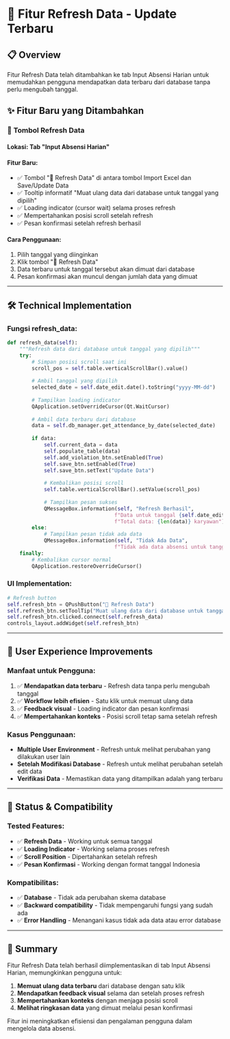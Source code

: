 # 🔄 Fitur Refresh Data - Update Terbaru

## 📋 Overview

Fitur Refresh Data telah ditambahkan ke tab Input Absensi Harian untuk memudahkan pengguna mendapatkan data terbaru dari database tanpa perlu mengubah tanggal.

## ✨ Fitur Baru yang Ditambahkan

### 🔄 **Tombol Refresh Data**

#### **Lokasi:** Tab "Input Absensi Harian"

#### **Fitur Baru:**
- ✅ Tombol "🔄 Refresh Data" di antara tombol Import Excel dan Save/Update Data
- ✅ Tooltip informatif "Muat ulang data dari database untuk tanggal yang dipilih"
- ✅ Loading indicator (cursor wait) selama proses refresh
- ✅ Mempertahankan posisi scroll setelah refresh
- ✅ Pesan konfirmasi setelah refresh berhasil

#### **Cara Penggunaan:**
1. Pilih tanggal yang diinginkan
2. Klik tombol "🔄 Refresh Data"
3. Data terbaru untuk tanggal tersebut akan dimuat dari database
4. Pesan konfirmasi akan muncul dengan jumlah data yang dimuat

---

## 🛠️ Technical Implementation

### **Fungsi refresh_data:**
```python
def refresh_data(self):
    """Refresh data dari database untuk tanggal yang dipilih"""
    try:
        # Simpan posisi scroll saat ini
        scroll_pos = self.table.verticalScrollBar().value()
        
        # Ambil tanggal yang dipilih
        selected_date = self.date_edit.date().toString("yyyy-MM-dd")
        
        # Tampilkan loading indicator
        QApplication.setOverrideCursor(Qt.WaitCursor)
        
        # Ambil data terbaru dari database
        data = self.db_manager.get_attendance_by_date(selected_date)
        
        if data:
            self.current_data = data
            self.populate_table(data)
            self.add_violation_btn.setEnabled(True)
            self.save_btn.setEnabled(True)
            self.save_btn.setText("Update Data")
            
            # Kembalikan posisi scroll
            self.table.verticalScrollBar().setValue(scroll_pos)
            
            # Tampilkan pesan sukses
            QMessageBox.information(self, "Refresh Berhasil", 
                                   f"Data untuk tanggal {self.date_edit.date().toString('dd MMMM yyyy')} berhasil dimuat ulang.\n\n"
                                   f"Total data: {len(data)} karyawan")
        else:
            # Tampilkan pesan tidak ada data
            QMessageBox.information(self, "Tidak Ada Data", 
                                   f"Tidak ada data absensi untuk tanggal {self.date_edit.date().toString('dd MMMM yyyy')}.")
    finally:
        # Kembalikan cursor normal
        QApplication.restoreOverrideCursor()
```

### **UI Implementation:**
```python
# Refresh button
self.refresh_btn = QPushButton("🔄 Refresh Data")
self.refresh_btn.setToolTip("Muat ulang data dari database untuk tanggal yang dipilih")
self.refresh_btn.clicked.connect(self.refresh_data)
controls_layout.addWidget(self.refresh_btn)
```

---

## 🎯 User Experience Improvements

### **Manfaat untuk Pengguna:**
1. ✅ **Mendapatkan data terbaru** - Refresh data tanpa perlu mengubah tanggal
2. ✅ **Workflow lebih efisien** - Satu klik untuk memuat ulang data
3. ✅ **Feedback visual** - Loading indicator dan pesan konfirmasi
4. ✅ **Mempertahankan konteks** - Posisi scroll tetap sama setelah refresh

### **Kasus Penggunaan:**
- **Multiple User Environment** - Refresh untuk melihat perubahan yang dilakukan user lain
- **Setelah Modifikasi Database** - Refresh untuk melihat perubahan setelah edit data
- **Verifikasi Data** - Memastikan data yang ditampilkan adalah yang terbaru

---

## 🚀 Status & Compatibility

### **Tested Features:**
- ✅ **Refresh Data** - Working untuk semua tanggal
- ✅ **Loading Indicator** - Working selama proses refresh
- ✅ **Scroll Position** - Dipertahankan setelah refresh
- ✅ **Pesan Konfirmasi** - Working dengan format tanggal Indonesia

### **Kompatibilitas:**
- ✅ **Database** - Tidak ada perubahan skema database
- ✅ **Backward compatibility** - Tidak mempengaruhi fungsi yang sudah ada
- ✅ **Error Handling** - Menangani kasus tidak ada data atau error database

---

## 🎉 Summary

Fitur Refresh Data telah berhasil diimplementasikan di tab Input Absensi Harian, memungkinkan pengguna untuk:

1. **Memuat ulang data terbaru** dari database dengan satu klik
2. **Mendapatkan feedback visual** selama dan setelah proses refresh
3. **Mempertahankan konteks** dengan menjaga posisi scroll
4. **Melihat ringkasan data** yang dimuat melalui pesan konfirmasi

Fitur ini meningkatkan efisiensi dan pengalaman pengguna dalam mengelola data absensi.

